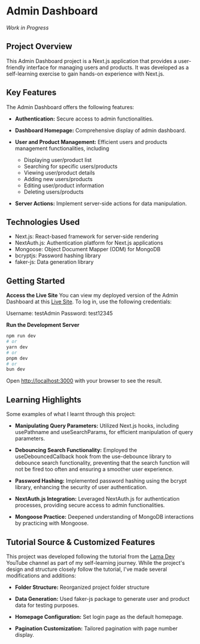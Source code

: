 # Admin Dashboard

_Work in Progress_

## Project Overview

This Admin Dashboard project is a Next.js application that provides a user-friendly interface for managing users and products. It was developed as a self-learning exercise to gain hands-on experience with Next.js.

## Key Features

The Admin Dashboard offers the following features:

- **Authentication:** Secure access to admin functionalities.

- **Dashboard Homepage:** Comprehensive display of admin dashboard.

- **User and Product Management:** Efficient users and products management functionalities, including

  - Displaying user/product list
  - Searching for specific users/products
  - Viewing user/product details
  - Adding new users/products
  - Editing user/product information
  - Deleting users/products

- **Server Actions:** Implement server-side actions for data manipulation.

## Technologies Used

- Next.js: React-based framework for server-side rendering
- NextAuth.js: Authentication platform for Next.js applications
- Mongoose: Object Document Mapper (ODM) for MongoDB
- bcryptjs: Password hashing library
- faker-js: Data generation library

## Getting Started

**Access the Live Site**
You can view my deployed version of the Admin Dashboard at this [Live Site](https://admin-dashboard-nine-lilac.vercel.app/). To log in, use the following credentials:

Username: testAdmin
Password: test12345

**Run the Development Server**

```bash
npm run dev
# or
yarn dev
# or
pnpm dev
# or
bun dev
```

Open [http://localhost:3000](http://localhost:3000) with your browser to see the result.

## Learning Highlights

Some examples of what I learnt through this project:

- **Manipulating Query Parameters:** Utilized Next.js hooks, including usePathname and useSearchParams, for efficient manipulation of query parameters.

- **Debouncing Search Functionality:** Employed the useDebouncedCallback hook from the use-debounce library to debounce search functionality, preventing that the search function will not be fired too often and ensuring a smoother user experience.

- **Password Hashing:** Implemented password hashing using the bcrypt library, enhancing the security of user authentication.

- **NextAuth.js Integration:** Leveraged NextAuth.js for authentication processes, providing secure access to admin functionalities.

- **Mongoose Practice:** Deepened understanding of MongoDB interactions by practicing with Mongoose.

## Tutorial Source & Customized Features

This project was developed following the tutorial from the [Lama Dev](https://www.youtube.com/watch?v=cBg6xA5C60s&t=215s&ab_channel=LamaDev) YouTube channel as part of my self-learning journey. While the project's design and structure closely follow the tutorial, I've made several modifications and additions:

- **Folder Structure:** Reorganized project folder structure

- **Data Generation:** Used faker-js package to generate user and product data for testing purposes.

- **Homepage Configuration:** Set login page as the default homepage.

- **Pagination Customization:** Tailored pagination with page number display.
